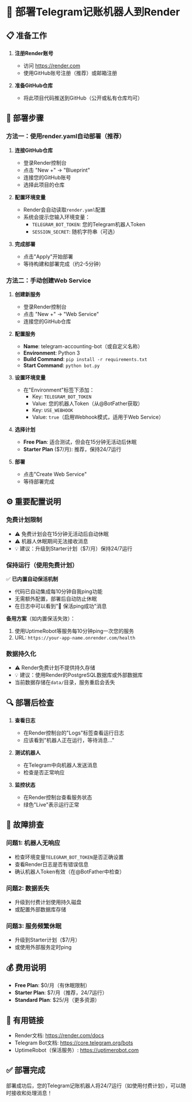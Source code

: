 # 🚀 部署Telegram记账机器人到Render

## 📋 准备工作

1. **注册Render账号**
   - 访问 https://render.com
   - 使用GitHub账号注册（推荐）或邮箱注册

2. **准备GitHub仓库**
   - 将此项目代码推送到GitHub（公开或私有仓库均可）

## 🔧 部署步骤

### 方法一：使用render.yaml自动部署（推荐）

1. **连接GitHub仓库**
   - 登录Render控制台
   - 点击 "New +" → "Blueprint"
   - 连接您的GitHub账号
   - 选择此项目的仓库

2. **配置环境变量**
   - Render会自动读取`render.yaml`配置
   - 系统会提示您输入环境变量：
     - `TELEGRAM_BOT_TOKEN`: 您的Telegram机器人Token
     - `SESSION_SECRET`: 随机字符串（可选）

3. **完成部署**
   - 点击"Apply"开始部署
   - 等待构建和部署完成（约2-5分钟）

### 方法二：手动创建Web Service

1. **创建新服务**
   - 登录Render控制台
   - 点击 "New +" → "Web Service"
   - 连接您的GitHub仓库

2. **配置服务**
   - **Name**: telegram-accounting-bot（或自定义名称）
   - **Environment**: Python 3
   - **Build Command**: `pip install -r requirements.txt`
   - **Start Command**: `python bot.py`

3. **设置环境变量**
   - 在"Environment"标签下添加：
     - Key: `TELEGRAM_BOT_TOKEN`
     - Value: 您的机器人Token（从@BotFather获取）
     - Key: `USE_WEBHOOK`
     - Value: `true`（启用Webhook模式，适用于Web Service）
   
4. **选择计划**
   - **Free Plan**: 适合测试，但会在15分钟无活动后休眠
   - **Starter Plan** ($7/月): 推荐，保持24/7运行

5. **部署**
   - 点击"Create Web Service"
   - 等待部署完成

## ⚙️ 重要配置说明

### 免费计划限制
- ⚠️ 免费计划会在15分钟无活动后自动休眠
- ⚠️ 机器人休眠期间无法接收消息
- 💡 建议：升级到Starter计划（$7/月）保持24/7运行

### 保持运行（使用免费计划）
✅ **已内置自动保活机制**
- 代码已自动集成每10分钟自我ping功能
- 无需额外配置，部署后自动防止休眠
- 在日志中可以看到"💓 保活ping成功"消息

**备用方案**（如内置保活失效）：
1. 使用UptimeRobot等服务每10分钟ping一次您的服务
2. URL: `https://your-app-name.onrender.com/health`

### 数据持久化
- ⚠️ Render免费计划不提供持久存储
- 💡 建议：使用Render的PostgreSQL数据库或外部数据库
- 当前数据存储在`data/`目录，服务重启会丢失

## 🔍 部署后检查

1. **查看日志**
   - 在Render控制台的"Logs"标签查看运行日志
   - 应该看到"机器人正在运行，等待消息..."

2. **测试机器人**
   - 在Telegram中向机器人发送消息
   - 检查是否正常响应

3. **监控状态**
   - 在Render控制台查看服务状态
   - 绿色"Live"表示运行正常

## 📝 故障排查

### 问题1: 机器人无响应
- 检查环境变量`TELEGRAM_BOT_TOKEN`是否正确设置
- 查看Render日志是否有错误信息
- 确认机器人Token有效（在@BotFather中检查）

### 问题2: 数据丢失
- 升级到付费计划使用持久磁盘
- 或配置外部数据库存储

### 问题3: 服务频繁休眠
- 升级到Starter计划（$7/月）
- 或使用外部服务定时ping

## 💰 费用说明

- **Free Plan**: $0/月（有休眠限制）
- **Starter Plan**: $7/月（推荐，24/7运行）
- **Standard Plan**: $25/月（更多资源）

## 🔗 有用链接

- Render文档: https://render.com/docs
- Telegram Bot文档: https://core.telegram.org/bots
- UptimeRobot（保活服务）: https://uptimerobot.com

## ✅ 部署完成

部署成功后，您的Telegram记账机器人将24/7运行（如使用付费计划），可以随时接收和处理消息！
